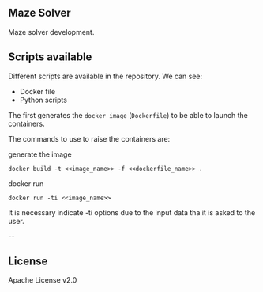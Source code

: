## Maze Solver

Maze solver development.


## Scripts available

Different scripts are available in the repository. We can see:

 - Docker file
 - Python scripts

The first generates the `docker image` (`Dockerfile`) to be able to launch the containers.

The commands to use to raise the containers are:

generate the image

```docker
docker build -t <<image_name>> -f <<dockerfile_name>> .
```

docker run 

```docker
docker run -ti <<image_name>>
```

It is necessary indicate -ti options due to the input data tha it is asked to the user.

--


## License

Apache License v2.0
